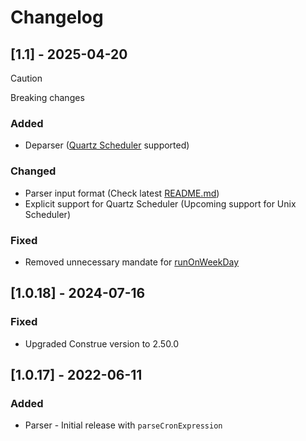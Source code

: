 # Changelog

## [1.1] - 2025-04-20
> [!CAUTION]
> Breaking changes
### Added
- Deparser ([Quartz Scheduler](https://www.quartz-scheduler.org/documentation/quartz-2.3.0/tutorials/crontrigger.html) supported)
### Changed
- Parser input format (Check latest [README.md](https://github.com/adagioNeo/cron-js-parser/blob/main/README.md))
- Explicit support for Quartz Scheduler (Upcoming support for Unix Scheduler)
### Fixed
- Removed unnecessary mandate for [runOnWeekDay](https://github.com/adagioNeo/cron-js-parser/issues/8)
## [1.0.18] - 2024-07-16
### Fixed
- Upgraded Construe version to 2.50.0

## [1.0.17] - 2022-06-11
### Added
- Parser - Initial release with `parseCronExpression`

